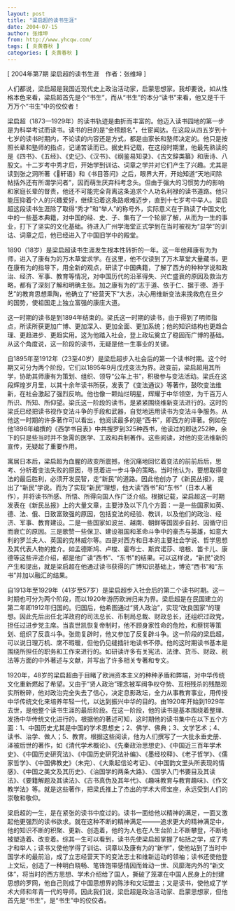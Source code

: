 ```yaml
---
layout: post
title: "梁启超的读书生涯"
date: 2004-07-15
author: 张维坤
from: http://www.yhcqw.com/
tags: [ 炎黄春秋 ]
categories: [ 炎黄春秋 ]
---
```



[ 2004年第7期 梁启超的读书生涯　作者：张维坤 ]


人们都说，梁启超是我国近现代史上政治活动家，启蒙思想家。我却要说，如从性格本色来看，梁启超首先是个“书生”，而从“书生”的本分“读书”来看，他又是千千万万个“书生”中的佼佼者！


梁启超（1873—1929年）的读书轨迹是曲折而丰富的。他迈入读书园地的第一步是为科举考试而读书。读书的目的是“金榜题名”，仕宦闻达。在这段从四五岁到十七岁的读书时期内，不论读的内容还是方式，都是由家长和塾师决定的。他只是按照长辈和塾师的指点，记诵苦读而已。据史料记载，在这段时期里，他最先熟读的是《四书》、《五经》、《史记》、《汉书》、《纲鉴易知录》、《古文辞类纂》和唐诗、八股文。十二岁考中秀才后，开始学到训诂、词章之学并对它们产生了兴趣。尤其是读到张之洞所著《轩语》和《书目答问》之后，眼界大开，开始知道“天地间除帖括外还有所谓学问者”，因而萌生厌弃科考念头。但由于强大的习惯势力的影响和家庭长辈的督责，他还不可能完全背离这条追求个人功名利禄的读书道路。他只能压抑着个人的兴趣爱好，继续沿着这条路艰难迈步，直到十七岁考中举人。梁启超这段读书生涯除了取得“秀才”和“举人”的称号外，实际意义在于熟读了中国文化中的一些基本典籍，对中国的经、史、子、集有了一个轮廓了解，从而为一生的事业，打下了坚实的文化基础。待进入广州学海堂正式学到在当时被视为“显学”的训诂、词章之后，他已经进入了中国旧学中的殿堂。


1890（18岁）是梁启超读书生涯发生根本性转折的一年。这一年他拜康有为为师，进入了康有为的万木草堂求学。在这里，他不仅读到了万木草堂大量藏书，更在康有为的指导下，用全新的观点，研读了中国典籍，了解了西方的种种学说和政治、经济、军事、教育等情况，对中国历代的沿革得失、兴亡盛衰的原因及救治方略，都有了深刻了解和明确主张。加之康有为的“志于道、依于仁、据于德、游于艺”的教育思想熏陶，他确立了“经营天下”大志，决心用维新变法来挽救危在旦夕的国势，使祖国走上独立富强的康庄大道。


这一时期的读书是到1894年结束的。梁氏这一时期的读书，由于得到了明师指点，所读所获更加广博、更加深入、更加全面、更加系统；他的知识结构也更趋合理、更趋进步、更趋实用。这为他踏入社会，登上政坛奠立了稳固而广博的基础。从这个角度说，这一阶段的读书，无疑是他一生事业的关键。


自1895年至1912年（23至40岁）是梁启超步入社会后的第一个读书时期。这个时期又可分为两个阶段，它们以1895年9月戊戌变法为界。政变前，梁启超用其所学，协助其师康有为策划、组织、领导“公车上书”，积极参与变法活动。梁氏在这段辉煌岁月里，以其十余年读书所获，发表了《变法通议》等著作，鼓吹变法维新，在社会激起了强烈反响。他也像一颗灿烂明星，辉耀于中华领空，为千百万人所识、所知、所仰望。梁氏这一阶段的读书，是紧紧围绕维新变法进行的。这时的梁氏已经把读书视作变法斗争的手段和武器，自觉地运用读书为变法斗争服务。从他这一时期的许多著作可以看出，他阅读最多的是“西书”，即西方的译著。例如在他1896年编撰的《西学书目表》中共搜罗到325种西书，他读过的即达252种，余下的只是些当时并不急需的医学、工政和兵制著作。这些阅读，对他的变法维新的宣传，无疑起了重要作用。


寓居日本后，梁启超为血腥的政变所震撼，他沉痛地回忆着变法的前前后后，思考、分析着变法失败的原因，寻觅着进一步斗争的策略。当时他认为，要想取得变法的最后胜利，必须开发民智，走“新民”的道路。因此他创办了《新民丛报》，提出了“新民”学说。而为了实现“新民”理想，他大读“西书”和“东书”（日本人著作），并将读书所感、所悟、所得向国人作广泛介绍。根据记载，梁启超这一时期发表在《新民丛报》上的大量文章，主要涉及以下几个方面：一是一些国家如英、德、法、俄、日致富致强的原因，包括变法的经验、教训，以及他们的政治、经济、军事、教育建设。二是一些国家如波兰、越南、朝鲜等国固步自封、因循守旧而衰亡的原因。三是歌赞一些保卫、建设祖国和革命斗争中的豪杰与英雄，如意大利的罗兰夫人、英国的克林威尔等。四是对西方和日本的主要社会学说、哲学思想及其代表人物的推介。如孟德斯鸠、卢梭、霍布士、斯宾诺莎、培根、笛卡儿、康德等这些评述介绍，都是他广读“西书”、“东书”的结果。可以这样说，“新民”说的产生和提出，就是梁启超在他通过读书获得的广博知识基础上，博览“西书”和“东书”并加以融汇的结果。


自1913年至1929年（41岁至57岁）是梁启超步入社会后的第二个读书时期。这一时期也可分为两个阶段，而以1920年游历欧洲归来为界。梁启超是在民国建立的第二年即1912年归国的。归国后，他希图通过“贤人政治”，实现“改良国家”的理想。因此先后出任北洋政府的司法总长、币制局总裁、财政总长，还组织过政党，担任过进步党主席。当袁世凯恢复帝制时，他不顾身家性命的危险，和蔡锷等策划、组织了反袁斗争。张勋复辟时，他又参加了反复辟斗争。这一阶段的梁启超，可以说日理万机、席不暇暖，但他仍见缝插针地读书不停。他的这时期读书基本是围绕所担任的职务和工作来进行的。如研读许多有关宪法、法律、货币、财政、税法等方面的中外著述与文献，并写出了许多相关专著和专文。


1920年，48岁的梁启超由于目睹了欧洲资本主义的种种矛盾和弊端，对中华传统文化重新燃起了希望。又由于“贤人政治”理念被军阀争权夺势、互相残杀的残酷现实所粉碎，他对政治完全失去了信心，决定息影政坛，全力从事教育事业，用传授中华传统文化来培养年轻一代，以达到振兴中华的目的。由1920年开始到1929年去世，是他整个读书生涯的最后阶段。在这一阶段，他的读书是基本围绕着整理、发扬中华传统文化进行的。根据他的著述可知，这时期他的读书集中在以下五个方面：1、中国历史尤其是中国的学术思想史；2、佛学、佛典；3、文学艺术；4、读书、治学、做人；5、教育。根据这些阅读，他为人们撰写了一大批永垂史册、泽被后世的著作，如《清代学术概论》、《先秦政治思想史》、《中国近三百年学术史》、《中国历史研究法》、《中国历史研究法补编》、《墨经校释》、《老子哲学》、《儒家哲学》、《中国佛教史》（未完）、《大乘起信论考证》、《中国韵文里头所表现的情感》、《中国之美文及其历史》、《治国学的两条大路》、《国学入门书要目及其读法》、《要籍解题及其读法》、《古书真伪及其年代》、《趣味教育与教育趣味》、《作文教学法》等。就是这些著作，把梁氏推上了杰出的学术大师宝座，永远受到人们的崇敬和敬仰。


梁启超的一生，是在紧张的读书中度过的。读书一面给他以精神的满足，一面又激起他更强烈的读书欲求。就在这种不断的精神满足———追求更大的精神满足中，他的知识不断的积聚、更新、创造着，他的为人也在人生台阶上不断攀登，不断地被塑造着、改变着。综其一生可以看到，读书先使梁启超掌握了帖括之学，成了秀才和举人；读书又使他学得了训诂、词章以及康有为的“新学”，使他站到了当时中国学术的最前沿，成了立志经营天下的变法志士和维新运动的领袖；读书还使他登上文坛，创造了一种明白晓畅、笔锋饱带感情因而耸动一世、风靡海内外的“新文体”，将当时的西方思想、学术介绍给了国人，撕破了笼罩在中国人民身上的封建思想的罗网，他自己则成了中国思想界的陈涉和文坛盟主；又是读书，使他成了学术大师和年青一代的导师。因此我们说，梁启超是政治活动家、启蒙思想家，但他首先是“书生”，是“书生”中的佼佼者。


